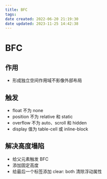```yaml
---
title: BFC
tags: 
date created: 2022-06-20 21:19:30
date updated: 2023-11-25 14:42:38
---
```


# BFC

## 作用

- 形成独立空间作用域不影像外部布局

## 触发

- float 不为 none
- position 不为 relative 和 static
- overflow 不为 auto、scroll 和 hidden
- display 值为 table-cell 或 inline-block

## 解决高度塌陷

- 给父元素触发 BFC
- 添加固定高度
- 给最后一个标签添加 clear: both 清除浮动属性
